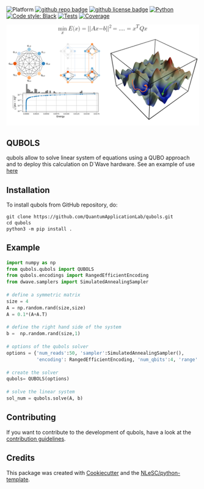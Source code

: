 ![Platform](https://img.shields.io/badge/platform-Linux-blue)
[![github repo badge](https://img.shields.io/badge/github-repo-000.svg?logo=github&labelColor=gray&color=blue)](https://github.com/QuantumApplicationLab/qubols)
[![github license badge](https://img.shields.io/github/license/QuantumApplicationLab/qubols)](https://github.com/QuantumApplicationLab/qubols)
[![Python](https://img.shields.io/badge/Python-3.8-informational)](https://www.python.org/)
[![Code style: Black](https://img.shields.io/badge/Code%20style-Black-000.svg)](https://github.com/psf/black)
[![Tests](https://github.com/quantumapplicationlab/qubols/actions/workflows/build.yml/badge.svg)](https://github.com/quantumapplicationlab/qubols/actions/workflows/build.yml)
[![Coverage](https://coveralls.io/repos/github/quantumapplicationlab/qubols/badge.svg?branch=main)](https://coveralls.io/github/quantumapplicationlab/qubols?branch=main)


![qubols](./docs/qubols_illustration.png)

## QUBOLS

qubols allow to solve linear system of equations using a QUBO approach and to deploy this calculation on D`Wave hardware. See an example of use [here](./example/qubols.ipynb)

## Installation

To install qubols from GitHub repository, do:

```console
git clone https://github.com/QuantumApplicationLab/qubols.git
cd qubols
python3 -m pip install .
```

## Example

```python
import numpy as np
from qubols.qubols import QUBOLS
from qubols.encodings import RangedEfficientEncoding
from dwave.samplers import SimulatedAnnealingSampler

# define a symmetric matrix
size = 4
A = np.random.rand(size,size)
A = 0.1*(A+A.T)

# define the right hand side of the system
b =  np.random.rand(size,1)

# options of the qubols solver
options = {'num_reads':50, 'sampler':SimulatedAnnealingSampler(), 
           'encoding': RangedEfficientEncoding, 'num_qbits':4, 'range':10.0}

# create the solver
qubols= QUBOLS(options)

# solve the linear system
sol_num = qubols.solve(A, b)

```
## Contributing

If you want to contribute to the development of qubols,
have a look at the [contribution guidelines](CONTRIBUTING.md).

## Credits

This package was created with [Cookiecutter](https://github.com/audreyr/cookiecutter) and the [NLeSC/python-template](https://github.com/NLeSC/python-template).
